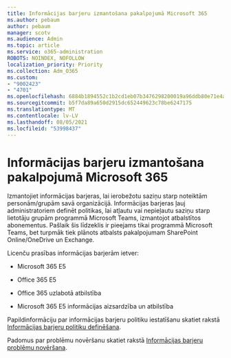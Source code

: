 ```yaml
---
title: Informācijas barjeru izmantošana pakalpojumā Microsoft 365
ms.author: pebaum
author: pebaum
manager: scotv
ms.audience: Admin
ms.topic: article
ms.service: o365-administration
ROBOTS: NOINDEX, NOFOLLOW
localization_priority: Priority
ms.collection: Adm_O365
ms.custom:
- "9002423"
- "4701"
ms.openlocfilehash: 6884b1894552c1b2cd1eb07b3476298200019a96ddb80e71e4ab5138015b40ac
ms.sourcegitcommit: b5f7da89a650d2915dc652449623c78be6247175
ms.translationtype: MT
ms.contentlocale: lv-LV
ms.lasthandoff: 08/05/2021
ms.locfileid: "53998437"
---
```

# <a name="using-information-barriers-in-microsoft-365"></a>Informācijas barjeru izmantošana pakalpojumā Microsoft 365

Izmantojiet informācijas barjeras, lai ierobežotu saziņu starp noteiktām personām/grupām savā organizācijā. Informācijas barjeras ļauj administratoriem definēt politikas, lai atļautu vai nepieļautu saziņu starp lietotāju grupām programmā Microsoft Teams, izmantojot atbalstītos abonementus.  Pašlaik šis līdzeklis ir pieejams tikai programmā Microsoft Teams, bet turpmāk tiek plānots atbalsts pakalpojumam SharePoint Online/OneDrive un Exchange.

Licenču prasības informācijas barjerām ietver:

- Microsoft 365 E5

- Office 365 E5

- Office 365 uzlabotā atbilstība

- Microsoft 365 E5 informācijas aizsardzība un atbilstība

Papildinformāciju par informācijas barjeru politiku iestatīšanu skatiet rakstā [Informācijas barjeru politiku definēšana](https://docs.microsoft.com/microsoft-365/compliance/information-barriers-policies).

Padomus par problēmu novēršanu skatiet rakstā [Informācijas barjeru problēmu novēršana](https://docs.microsoft.com/microsoft-365/compliance/information-barriers-troubleshooting).
